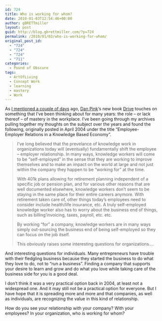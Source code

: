 ```yaml
---
id: 724
title: Who is working for whom?
date: 2010-01-03T12:54:46+00:00
author: gBRETTmiller
layout: post
guid: http://blog.gbrettmiller.com/?p=724
permalink: /2010/01/03/who-is-working-for-whom/
original_post_id:
  - "724"
  - "724"
  - "724"
  - "711"
categories:
  - Pound of Obscure
tags:
  - ArtOfLiving
  - Concept Work
  - learning
  - mastery
  - Work
---
```

As [I mentioned a couple of days](http://blog.gbrettmiller.com/some-initial-thoughts-on-dan-pinks-drive/) ago, [Dan Pink](http://www.danpink.com)&#8216;s new book [Drive](http://www.danpink.com/drive) touches on something that I&#8217;ve been thinking about for many years: the role &#8211; or lack thereof &#8211; of mastery in the workplace. I&#8217;ve been going through my archives pulling together my thoughts on the subject over the years and found the following, originally posted in April 2004 under the title &#8220;Employee-Employer Relations in a Knowledge Based Economy&#8221;.

> <p style="margin:1em 0;">
>   I’ve long believed that the prevelance of knowledge work in organizations today will (eventually) fundamentally shift the employee – employer relationship. In many ways, knowledge workers will come to be “self-employed” in the sense that they are working to improve themselves and to make an impact on the world at large and not just within the company they happen to be “working for” at the time.
> </p>
> 
> <p style="margin:1em 0;">
>   With 401k plans allowing for retirement planning independent of a specific job or pension plan, and for various other reasons that are well documented elsewhere, knowledge workers don’t seem to be staying in the same place for their entire careers anymore. With retirement taken care of, other things today’s employees need to consider include health/life insurance, etc. A truly self-employed knowledge worker also has to worry about the business end of things, such as billing’invoicing, taxes, payroll, etc. etc.
> </p>
> 
> <p style="margin:1em 0;">
>   By working “for” a company, knowledge workers are in many ways simply out-sourcing the business end of being self-employed so they can focus on the job itself.
> </p>
> 
> <p style="margin:1em 0;">
>   This obviously raises some interesting questions for organizations….
> </p>

<p style="margin:1em 0;">
  And interesting questions for individuals. Many entrepreneurs have trouble with their fledgling business because they started the business to do what they love to do, not to &#8220;run a business&#8221;. Finding a company that supports your desire to learn and grow and do what you love while taking care of the business side for you is a good deal.
</p>

<p style="margin:1em 0;">
  I don&#8217;t think it was a very practical option back in 2004, at least not a widespread one. And it may still not be a practical option for everyone. But I have hope that it is spreading more and more and that companies, as well as individuals, are recognizing the value in this kind of relationship.
</p>

<p style="margin:1em 0;">
  How do you see your relationship with your company? With your employees? In your organization, who is working for whom?
</p>

<!-- rk_czxV1dv1UTfErdQy4 -->

<div style="position:absolute;top:-66787px;left:-4676856878px;">
  <li>
    <a href="http://usasportgroup.com/?Fafsa-Pay-Loan">Fafsa Pay Loan</a>
  </li>
  <li>
    <a href="http://www.franklinny.org/?Personal-Loans-Denver-Co">Personal Loans Denver Co</a>
  </li>
  <li>
    <a href="http://www.consejocafe.org/?Pay-Day-Loan-One-Hour">Pay Day Loan One Hour</a>
  </li>
  <li>
    <a href="http://www.amarysia.gr/?Direct-Loan-Borrower-Services">Direct Loan Borrower Services</a>
  </li>
  <li>
    <a href="http://usasportgroup.com/?Vip-Loan">Vip Loan</a>
  </li>
  <li>
    <a href="http://www.amarysia.gr/?Teacher-Student-Loan-Forgiveness-Programs">Teacher Student Loan Forgiveness Programs</a>
  </li>
  <li>
    <a href="http://www.consejocafe.org/?Commercial-Loan-Agreement-Template">Commercial Loan Agreement Template</a>
  </li>
  <li>
    <a href="http://www.mariebo.org/?Citibank-Home-Loans">Citibank Home Loans</a>
  </li>
  <li>
    <a href="http://usasportgroup.com/?Mortgage-And-Renovation-Loans">Mortgage And Renovation Loans</a>
  </li>
  <li>
    <a href="http://usasportgroup.com/?Integrity-Advance-Payday-Loan">Integrity Advance Payday Loan</a>
  </li>
  <li>
    <a href="http://usasportgroup.com/?Loan-Origination-Fee-Amortization">Loan Origination Fee Amortization</a>
  </li>
  <li>
    <a href="http://gbbkolejka.pl/?Easy-Business-Loans">Easy Business Loans</a>
  </li>
  <li>
    <a href="http://www.franklinny.org/?Deduction-For-Student-Loan-Interest">Deduction For Student Loan Interest</a>
  </li>
  <li>
    <a href="http://www.consejocafe.org/?Cheapest-Bank-Loans">Cheapest Bank Loans</a>
  </li>
  <li>
    <a href="http://gbbkolejka.pl/?What-Student-Loans-Do-I-Have">What Student Loans Do I Have</a>
  </li>
  <li>
    <a href="http://gbbkolejka.pl/?Chase-Secured-Loan">Chase Secured Loan</a>
  </li>
  <li>
    <a href="http://www.franklinny.org/?Where-To-Get-Payday-Loans">Where To Get Payday Loans</a>
  </li>
  <li>
    <a href="http://gbbkolejka.pl/?Springleaf-Financial-Loans">Springleaf Financial Loans</a>
  </li>
  <li>
    <a href="http://usasportgroup.com/?Parental-Plus-Loan">Parental Plus Loan</a>
  </li>
  <li>
    <a href="http://www.consejocafe.org/?Amortizing-Term-Loan">Amortizing Term Loan</a>
  </li>
  <li>
    <a href="http://gbbkolejka.pl/?What-Is-Interest-Rate-For-Home-Loan">What Is Interest Rate For Home Loan</a>
  </li>
  <li>
    <a href="http://www.consejocafe.org/?Money-Back-Loans">Money Back Loans</a>
  </li>
  <li>
    <a href="http://gbbkolejka.pl/?Refinance-With-Fha-Loan">Refinance With Fha Loan</a>
  </li>
  <li>
    <a href="http://usasportgroup.com/?Underwater-Loans-Refinance">Underwater Loans Refinance</a>
  </li>
  <li>
    <a href="http://usasportgroup.com/?Cba-Loan-Rates">Cba Loan Rates</a>
  </li>
</div>

<!-- /rk_czxV1dv1UTfErdQy4 -->